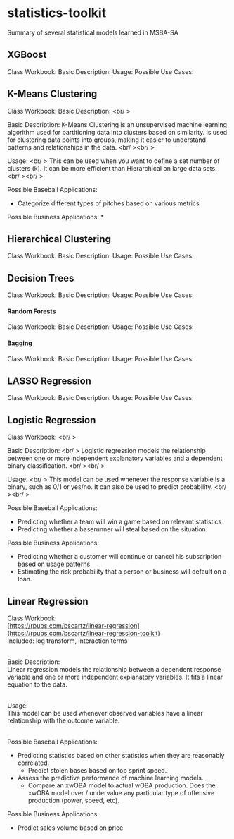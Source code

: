 # statistics-toolkit
Summary of several statistical models learned in MSBA-SA

## XGBoost
Class Workbook:
Basic Description: 
Usage:
Possible Use Cases:

## K-Means Clustering
Class Workbook:
Basic Description: <br/ >

Basic Description: K-Means Clustering is an unsupervised machine learning algorithm used for partitioning data into clusters based on similarity. is used for clustering data points into groups, making it easier to understand patterns and relationships in the data. <br/ ><br/ >


Usage: <br/ >
This can be used when you want to define a set number of clusters (k). It can be more efficient than Hierarchical on large data sets.<br/ ><br/ >


Possible Baseball Applications:
* Categorize different types of pitches based on various metrics


Possible Business Applications: 
* 

## Hierarchical Clustering
Class Workbook:
Basic Description: 
Usage:
Possible Use Cases:

## Decision Trees
Class Workbook:
Basic Description: 
Usage:
Possible Use Cases:

#### Random Forests
Class Workbook:
Basic Description: 
Usage:
Possible Use Cases:

#### Bagging
Class Workbook:
Basic Description: 
Usage:
Possible Use Cases:

## LASSO Regression
Class Workbook:
Basic Description: 
Usage:
Possible Use Cases:

## Logistic Regression
Class Workbook: <br/ >

Basic Description: <br/ >
Logistic regression models the relationship between one or more independent explanatory variables and a dependent binary classification. <br/ ><br/ >


Usage: <br/ >
This model can be used whenever the response variable is a binary, such as 0/1 or yes/no. It can also be used to predict probability. <br/ ><br/ >


Possible Baseball Applications:
* Predicting whether a team will win a game based on relevant statistics
* Predicting whether a baserunner will steal based on the situation.


Possible Business Applications:
* Predicting whether a customer will continue or cancel his subscription based on usage patterns
* Estimating the risk probability that a person or business will default on a loan.

## Linear Regression

Class Workbook: <br />
[https://rpubs.com/bscartz/linear-regression](https://rpubs.com/bscartz/linear-regression-toolkit) <br />
Included: log transform, interaction terms <br /><br />


Basic Description: <br />
Linear regression models the relationship between a dependent response variable and one or more independent explanatory variables. It fits a linear equation to the data. <br /><br />


Usage: <br />
This model can be used whenever observed variables have a linear relationship with the outcome variable. <br /><br />


Possible Baseball Applications: 
* Predicting statistics based on other statistics when they are reasonably correlated.
  * Predict stolen bases based on top sprint speed.
* Assess the predictive performance of machine learning models.
  * Compare an xwOBA model to actual wOBA production. Does the xwOBA model over / undervalue any particular type of offensive production (power, speed, etc).


Possible Business Applications:
* Predict sales volume based on price









